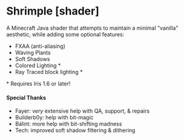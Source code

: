 # Shrimple [shader]

A Minecraft Java shader that attempts to maintain a minimal "vanilla" aesthetic, while adding some optional features:
 - FXAA (anti-aliasing)
 - Waving Plants
 - Soft Shadows
 - Colored Lighting \*
 - Ray Traced block lighting \*

\* Requires Iris 1.6 or later!

#### Special Thanks
- Fayer: _very_ extensive help with QA, support, & repairs
- Builderb0y: help with bit-magic
- Bálint: more help with bit-shifting madness
- Tech: improved soft shadow filtering & dithering
